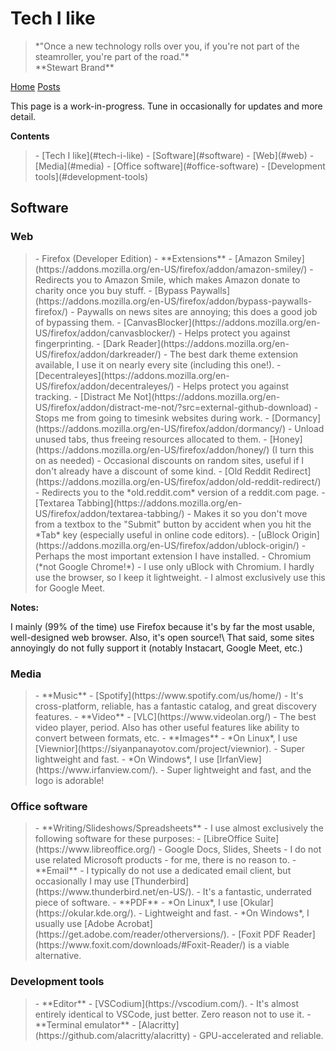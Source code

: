 <title>Tech I like</title>
<meta http-equiv="Content-Type" content="text/html; charset=UTF-8"/>
<meta name="viewport" content="width=device-width, initial-scale=1"/>
<link href="https://fonts.googleapis.com/css?family=IBM+Plex+Mono|Open+Sans" rel="stylesheet"/>
<link href="../stylesheet.css" rel="stylesheet"/>
<link rel="shortcut icon" type="image/png" href="/images/favicon.png"/>

# Tech I like

<blockquote class="quote">
    *"Once a new technology rolls over you, if you're not part of the steamroller, you're part of the road."* <br> **Stewart Brand**
</blockquote>

[Home](../) [Posts](./)

This page is a work-in-progress. Tune in occasionally for updates and more detail.

**Contents**
<blockquote class="contents">
- [Tech I like](#tech-i-like)
  - [Software](#software)
    - [Web](#web)
    - [Media](#media)
    - [Office software](#office-software)
    - [Development tools](#development-tools)
</blockquote>

## Software

### Web

<blockquote>
- Firefox (Developer Edition)
  - **Extensions**
    - [Amazon Smiley](https://addons.mozilla.org/en-US/firefox/addon/amazon-smiley/)
      - Redirects you to Amazon Smile, which makes Amazon donate to charity once you buy stuff.
    - [Bypass Paywalls](https://addons.mozilla.org/en-US/firefox/addon/bypass-paywalls-firefox/)
      - Paywalls on news sites are annoying; this does a good job of bypassing them.
    - [CanvasBlocker](https://addons.mozilla.org/en-US/firefox/addon/canvasblocker/)
      - Helps protect you against fingerprinting.
    - [Dark Reader](https://addons.mozilla.org/en-US/firefox/addon/darkreader/)
      - The best dark theme extension available, I use it on nearly every site (including this one!).
    - [Decentraleyes](https://addons.mozilla.org/en-US/firefox/addon/decentraleyes/)
      - Helps protect you against tracking.
    - [Distract Me Not](https://addons.mozilla.org/en-US/firefox/addon/distract-me-not/?src=external-github-download)
      - Stops me from going to timesink websites during work.
    - [Dormancy](https://addons.mozilla.org/en-US/firefox/addon/dormancy/)
      - Unload unused tabs, thus freeing resources allocated to them.
    - [Honey](https://addons.mozilla.org/en-US/firefox/addon/honey/) (I turn this on as needed)
      - Occasional discounts on random sites, useful if I don't already have a discount of some kind.
    - [Old Reddit Redirect](https://addons.mozilla.org/en-US/firefox/addon/old-reddit-redirect/)
      - Redirects you to the *old.reddit.com* version of a reddit.com page.
    - [Textarea Tabbing](https://addons.mozilla.org/en-US/firefox/addon/textarea-tabbing/)
      - Makes it so you don't move from a textbox to the "Submit" button by accident when you hit the *Tab* key (especially useful in online code editors).
    - [uBlock Origin](https://addons.mozilla.org/en-US/firefox/addon/ublock-origin/)
      - Perhaps the most important extension I have installed.
- Chromium (*not Google Chrome!*)
  - I use only uBlock with Chromium. I hardly use the browser, so I keep it lightweight.
  - I almost exclusively use this for Google Meet.
</blockquote>

**Notes:**

I mainly (99% of the time) use Firefox because it's by far the most usable, well-designed web browser. Also, it's open source!\ 
That said, some sites annoyingly do not fully support it (notably Instacart, Google Meet, etc.)

### Media

<blockquote>
- **Music**
  - [Spotify](https://www.spotify.com/us/home/)
    - It's cross-platform, reliable, has a fantastic catalog, and great discovery features.
- **Video**
  - [VLC](https://www.videolan.org/)
    - The best video player, period. Also has other useful features like ability to convert between formats, etc.
- **Images**
  - *On Linux*, I use [Viewnior](https://siyanpanayotov.com/project/viewnior). 
    - Super lightweight and fast.
  - *On Windows*, I use [IrfanView](https://www.irfanview.com/). 
    - Super lightweight and fast, and the logo is adorable!
</blockquote>

### Office software
<blockquote>
- **Writing/Slideshows/Spreadsheets**
  - I use almost exclusively the following software for these purposes:
    - [LibreOffice Suite](https://www.libreoffice.org/)
    - Google Docs, Slides, Sheets
  - I do not use related Microsoft products - for me, there is no reason to.
- **Email**
  - I typically do not use a dedicated email client, but occasionally I may use [Thunderbird](https://www.thunderbird.net/en-US/). 
    - It's a fantastic, underrated piece of software.
- **PDF**
  - *On Linux*, I use [Okular](https://okular.kde.org/). 
    - Lightweight and fast.
  - *On Windows*, I usually use [Adobe Acrobat](https://get.adobe.com/reader/otherversions/). 
    - [Foxit PDF Reader](https://www.foxit.com/downloads/#Foxit-Reader/) is a viable alternative.
</blockquote>

### Development tools
<blockquote>
- **Editor**
  - [VSCodium](https://vscodium.com/). 
    - It's almost entirely identical to VSCode, just better. Zero reason not to use it.
- **Terminal emulator**
  - [Alacritty](https://github.com/alacritty/alacritty)
    - GPU-accelerated and reliable.
</blockquote>
